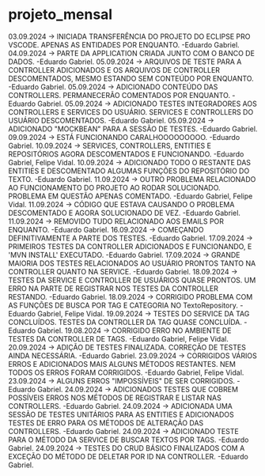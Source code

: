 # projeto_mensal
03.09.2024 -> INICIADA TRANSFERÊNCIA DO PROJETO DO ECLIPSE PRO VSCODE. APENAS AS ENTIDADES POR ENQUANTO. -Eduardo Gabriel.
04.09.2024 -> PARTE DA APPLICATION CRIADA JUNTO COM O BANCO DE DADOS. -Eduardo Gabriel.
05.09.2024 -> ARQUIVOS DE TESTE PARA A CONTROLLER ADICIONADOS E OS ARQUIVOS DE CONTROLLER DESCOMENTADOS, MESMO ESTANDO SEM CONTEÚDO POR ENQUANTO. -Eduardo Gabriel.
05.09.2024 -> ADICIONADO CONTEÚDO DAS CONTROLLERS. PERMANECERÃO COMENTADOS POR ENQUANTO. -Eduardo Gabriel.
05.09.2024 -> ADICIONADO TESTES INTEGRADORES AOS CONTROLLERS E SERVICES DO USUÁRIO. SERVICES E CONTROLLERS DO USUÁRIO DESCOMENTADOS. -Eduardo Gabriel.
05.09.2024 -> ADICIONADO "MOCKBEAN" PARA A SESSÃO DE TESTES. -Eduardo Gabriel.
09.09.2024 -> ESTÁ FUNCIONANDO CARALHOOOOOOOOO. -Eduardo Gabriel.
10.09.2024 -> SERVICES, CONTROLLERS, ENTITIES E REPOSITÓRIOS AGORA DESCOMENTADOS E FUNCIONANDO. -Eduardo Gabriel, Felipe Vidal.
10.09.2024 -> ADICIONADO TODO O RESTANTE DAS ENTITIES E DESCOMENTADO ALGUMAS FUNÇÕES DO REPOSITÓRIO DO TEXTO. -Eduardo Gabriel.
11.09.2024 -> OUTRO PROBLEMA RELACIONADO AO FUNCIONAMENTO DO PROJETO AO RODAR SOLUCIONADO. PROBLEMA EM QUESTÃO APENAS COMENTADO. -Eduardo Gabriel, Felipe Vidal.
11.09.2024 -> CÓDIGO QUE ESTAVA CAUSANDO O PROBLEMA DESCOMENTADO E AGORA SOLUCIONADO DE VEZ. -Eduardo Gabriel.
11.09.2024 -> REMOVIDO TUDO RELACIONADO AOS EMAILS POR ENQUANTO. -Eduardo Gabriel.
16.09.2024 -> COMEÇANDO DEFINITIVAMENTE A PARTE DOS TESTES. -Eduardo Gabriel.
17.09.2024 -> PRIMEIROS TESTES DA CONTROLLER ADICIONADOS E FUNCIONANDO, E 'MVN INSTALL' EXECUTADO. -Eduardo Gabriel.
17.09.2024 -> GRANDE MAIORIA DOS TESTES RELACIONADOS AO USUÁRIO PRONTOS TANTO NA CONTROLLER QUANTO NA SERVICE. -Eduardo Gabriel.
18.09.2024 -> TESTES DA SERVICE E CONTROLLER DE USUÁRIOS QUASE PRONTOS. UM ERRO NA PARTE DE REGISTRAR NOS TESTES DA CONTROLLER RESTANDO. -Eduardo Gabriel.
18.09.2024 -> CORRIGIDO PROBLEMA COM AS FUNÇÕES DE BUSCA POR TAG E CATEGORIA NO TextoRepository. -Eduardo Gabriel, Felipe Vidal.
19.09.2024 -> TESTES DO SERVICE DA TAG CONCLUÍDOS. TESTES DA CONTROLLER DA TAG QUASE CONCLUÍDA. - Eduardo Gabriel.
19.08.2024 -> CORRIGIDO ERRO NO AMBIENTE DE TESTES DA CONTROLLER DE TAGS. -Eduardo Gabriel, Felipe Vidal.
20.09.2024 -> ADIÇÃO DE TESTES FINALIZADA. CORREÇÃO DE TESTES AINDA NECESSÁRIA. -Eduardo Gabriel.
23.09.2024 -> CORRIGIDOS VÁRIOS ERROS E ADICIONADOS MAIS ALGUNS MÉTODOS RESTANTES. NEM TODOS OS ERROS FORAM CORRIGIDOS. -Eduardo Gabriel, Felipe Vidal.
23.09.2024 -> ALGUNS ERROS "IMPOSSÍVEIS" DE SER CORRIGIDOS. -Eduardo Gabriel.
24.09.2024 -> ADICIONADOS TESTES QUE COBREM POSSÍVEIS ERROS NOS MÉTODOS DE REGISTRAR E LISTAR NAS CONTROLLERS. -Eduardo Gabriel.
24.09.2024 -> ADICIONADA UMA SESSÃO DE TESTES UNITÁRIOS PARA AS ENTITIES E ADICIONADOS TESTES DE ERRO PARA OS MÉTODOS DE ALTERAÇÃO DAS CONTROLLERS. -Eduardo Gabriel.
24.09.2024 -> ADICIONADO TESTE PARA O MÉTODO DA SERVICE DE BUSCAR TEXTOS POR TAGS. -Eduardo Gabriel.
24.09.2024 -> TESTES DO CRUD BÁSICO FINALIZADOS COM A EXCEÇÃO DO MÉTODO DE DELETAR POR ID NA CONTROLLER. -Eduardo Gabriel.
